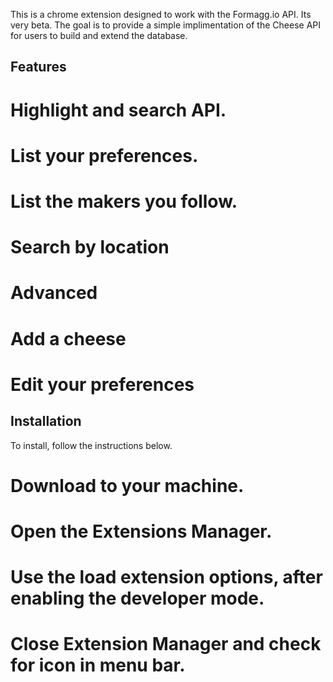 This is a chrome extension designed to work with the Formagg.io API.
Its very beta. The goal is to provide a simple implimentation of the
Cheese API for users to build and extend the database.

## Features
# Highlight and search API.
# List your preferences.
# List the makers you follow.
# Search by location
# Advanced
 # Add a cheese
 # Edit your preferences

## Installation
To install, follow the instructions below.

# Download to your machine.
# Open the Extensions Manager.
# Use the load extension options, after enabling the developer mode.
# Close Extension Manager and check for icon in menu bar.


